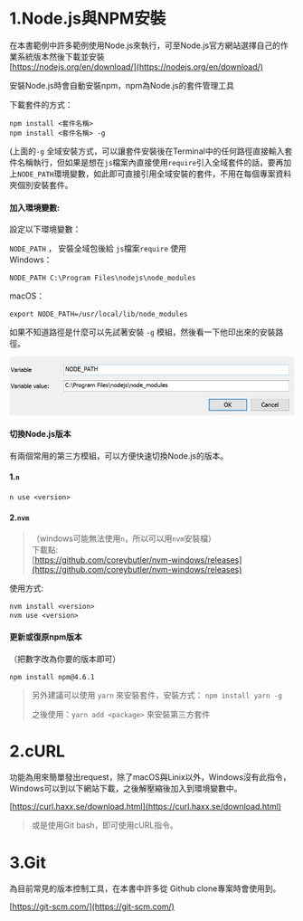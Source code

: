 # 1.Node.js與NPM安裝

在本書範例中許多範例使用Node.js來執行，可至Node.js官方網站選擇自己的作業系統版本然後下載並安裝  
[https://nodejs.org/en/download/](https://nodejs.org/en/download/)

安裝Node.js時會自動安裝npm，npm為Node.js的套件管理工具

下載套件的方式：

```
npm install <套件名稱>
npm install <套件名稱> -g
```

\(上面的`-g` 全域安裝方式，可以讓套件安裝後在Terminal中的任何路徑直接輸入套件名稱執行，但如果是想在`js`檔案內直接使用`require`引入全域套件的話，要再加上`NODE_PATH`環境變數，如此即可直接引用全域安裝的套件，不用在每個專案資料夾個別安裝套件。

#### 加入環境變數:

設定以下環境變數：

`NODE_PATH` ， 安裝全域包後給 `js`檔案`require` 使用  
Windows：

```
NODE_PATH C:\Program Files\nodejs\node_modules
```

macOS：

```
export NODE_PATH=/usr/local/lib/node_modules
```

如果不知道路徑是什麼可以先試著安裝 `-g` 模組，然後看一下他印出來的安裝路徑。

![](/assets/環境變數.png)

#### 切換Node.js版本

有兩個常用的第三方模組，可以方便快速切換Node.js的版本。

#### 1.`n`

```
n use <version>
```

#### 2.`nvm`

> （windows可能無法使用`n`，所以可以用`nvm`安裝檔）  
> 下載點:  
> [https://github.com/coreybutler/nvm-windows/releases](https://github.com/coreybutler/nvm-windows/releases)

使用方式:

```
nvm install <version>
nvm use <version>
```

#### 更新或復原npm版本

（把數字改為你要的版本即可）

```
npm install npm@4.6.1
```

> 另外建議可以使用 `yarn` 來安裝套件，安裝方式： `npm install yarn -g`
>
> 之後使用：`yarn add <package>` 來安裝第三方套件

# 2.cURL

功能為用來簡單發出request，除了macOS與Linix以外，Windows沒有此指令，Windows可以到以下網站下載，之後解壓縮後加入到環境變數中。

[https://curl.haxx.se/download.html](https://curl.haxx.se/download.html)

> 或是使用Git bash，即可使用cURL指令。

# 3.Git

為目前常見的版本控制工具，在本書中許多從 Github clone專案時會使用到。

[https://git-scm.com/](https://git-scm.com/)

